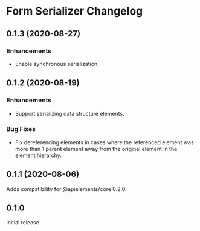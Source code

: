 # Form Serializer Changelog

## 0.1.3 (2020-08-27)

### Enhancements

- Enable synchronous serialization.

## 0.1.2 (2020-08-19)

### Enhancements

- Support serializing data structure elements.

### Bug Fixes

- Fix dereferencing elements in cases where the referenced element was more
  than 1 parent element away from the original element in the element
  hierarchy.

## 0.1.1 (2020-08-06)

Adds compatibility for @apielements/core 0.2.0.

## 0.1.0

Initial release
